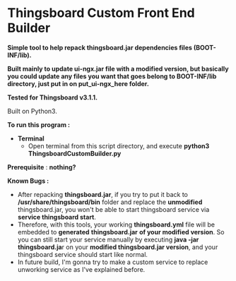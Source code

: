 #  Thingsboard Custom Front End Builder
**Simple tool to help repack thingsboard.jar dependencies files (BOOT-INF/lib).**

**Built mainly to update ui-ngx.jar file with a modified version, but basically you could update any files you want that goes belong to BOOT-INF/lib directory, just put in on put_ui-ngx_here folder.**

**Tested for Thingsboard v3.1.1.**

Built on Python3.

**To run this program :**
 - **Terminal**
	 -  Open terminal from this script directory, and execute **python3 ThingsboardCustomBuilder.py**

**Prerequisite** : **nothing?**

**Known Bugs :**
- After repacking **thingsboard.jar**, if you try to put it back to **/usr/share/thingsboard/bin** folder and replace the **unmodified** thingsboard.jar, you won't be able to start thingsboard service via **service thingsboard start**.
- Therefore, with this tools, your working **thingsboard.yml** file will be embedded to **generated** **thingsboard.jar** **of your modified version**. So you can still start your service manually by executing **java -jar thingsboard.ja**r on your **modified thingsboard.jar version**, and your thingsboard service should start like normal.
- In future build, I'm gonna try to make a custom service to replace unworking service as I've explained before.
